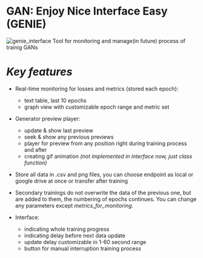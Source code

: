 # GAN: Enjoy Nice Interface Easy (GENIE)
![genie_interface](https://user-images.githubusercontent.com/105862211/173179551-0617b592-570c-4b79-bcee-25f66a1962d9.png)
Tool for monitoring and manage(in future) process of trainig GANs

# *Key features*
- Real-time monitoring for losses and metrics (stored each epoch):
  - text table, last 10 epochs
  - graph view with customizable epoch range and metric set

- Generator preview player:
  - update & show last preview
  - seek & show any previous previews
  - player for preview from any position right during training process and after
  - creating gif animation *(not implemented in interface now, just class function)*

- Store all data in .csv and png files, you can choose endpoint as local or google drive at once or transfer after training

- Secondary trainings do not overwrite the data of the previous one, but are added to them, the numbering of epochs continues. You can change any parameters except *metrics_for_monitoring*.

- Interface:
  - indicating whole training progress
  - indicating delay before next data update
  - update delay customizable in 1-60 second range
  - button for manual interruption training process
